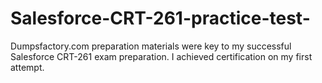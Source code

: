 # Salesforce-CRT-261-practice-test-
Dumpsfactory.com preparation materials were key to my successful Salesforce CRT-261 exam preparation. I achieved certification on my first attempt.
